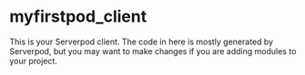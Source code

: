 # myfirstpod_client

This is your Serverpod client. The code in here is mostly generated by
Serverpod, but you may want to make changes if you are adding modules to your
project.
